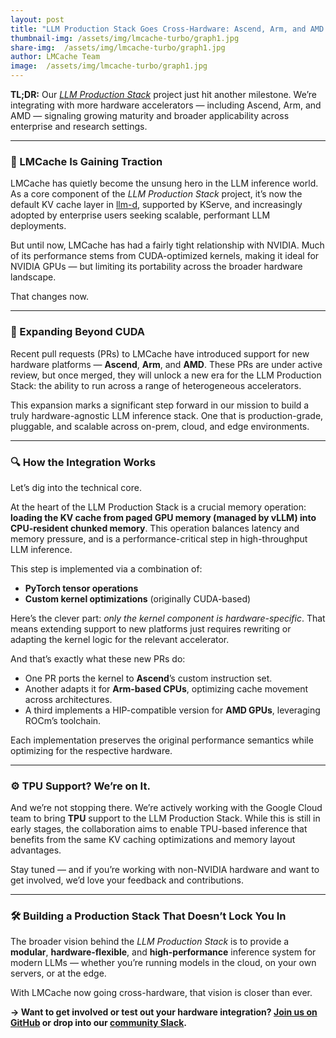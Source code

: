 ```yaml
---
layout: post
title: "LLM Production Stack Goes Cross-Hardware: Ascend, Arm, and AMD Support Incoming"
thumbnail-img: /assets/img/lmcache-turbo/graph1.jpg
share-img:  /assets/img/lmcache-turbo/graph1.jpg
author: LMCache Team
image:  /assets/img/lmcache-turbo/graph1.jpg
---
```


**TL;DR:** Our [*LLM Production Stack*](https://github.com/vllm-project/production-stack) project just hit another milestone. We’re integrating with more hardware accelerators — including Ascend, Arm, and AMD — signaling growing maturity and broader applicability across enterprise and research settings.

---

### 🚀 LMCache Is Gaining Traction

LMCache has quietly become the unsung hero in the LLM inference world. As a core component of the *LLM Production Stack* project, it’s now the default KV cache layer in [llm-d](https://github.com/vllm-project/llm-d), supported by KServe, and increasingly adopted by enterprise users seeking scalable, performant LLM deployments.

But until now, LMCache has had a fairly tight relationship with NVIDIA. Much of its performance stems from CUDA-optimized kernels, making it ideal for NVIDIA GPUs — but limiting its portability across the broader hardware landscape.

That changes now.

---

### 🧠 Expanding Beyond CUDA

Recent pull requests (PRs) to LMCache have introduced support for new hardware platforms — **Ascend**, **Arm**, and **AMD**. These PRs are under active review, but once merged, they will unlock a new era for the LLM Production Stack: the ability to run across a range of heterogeneous accelerators.

This expansion marks a significant step forward in our mission to build a truly hardware-agnostic LLM inference stack. One that is production-grade, pluggable, and scalable across on-prem, cloud, and edge environments.

---

### 🔍 How the Integration Works

Let’s dig into the technical core.

At the heart of the LLM Production Stack is a crucial memory operation: **loading the KV cache from paged GPU memory (managed by vLLM) into CPU-resident chunked memory**. This operation balances latency and memory pressure, and is a performance-critical step in high-throughput LLM inference.

This step is implemented via a combination of:

* **PyTorch tensor operations**
* **Custom kernel optimizations** (originally CUDA-based)

Here’s the clever part: *only the kernel component is hardware-specific*. That means extending support to new platforms just requires rewriting or adapting the kernel logic for the relevant accelerator.

And that’s exactly what these new PRs do:

* One PR ports the kernel to **Ascend**’s custom instruction set.
* Another adapts it for **Arm-based CPUs**, optimizing cache movement across architectures.
* A third implements a HIP-compatible version for **AMD GPUs**, leveraging ROCm’s toolchain.

Each implementation preserves the original performance semantics while optimizing for the respective hardware.

---

### ⚙️ TPU Support? We’re on It.

And we’re not stopping there. We’re actively working with the Google Cloud team to bring **TPU** support to the LLM Production Stack. While this is still in early stages, the collaboration aims to enable TPU-based inference that benefits from the same KV caching optimizations and memory layout advantages.

Stay tuned — and if you’re working with non-NVIDIA hardware and want to get involved, we’d love your feedback and contributions.

---

### 🛠️ Building a Production Stack That Doesn’t Lock You In

The broader vision behind the *LLM Production Stack* is to provide a **modular**, **hardware-flexible**, and **high-performance** inference system for modern LLMs — whether you’re running models in the cloud, on your own servers, or at the edge.

With LMCache now going cross-hardware, that vision is closer than ever.

**→ Want to get involved or test out your hardware integration? [Join us on GitHub](https://github.com/vllm-project/production-stack) or drop into our [community Slack](https://vllm-dev.slack.com/archives/C089SMEAKRA).**

